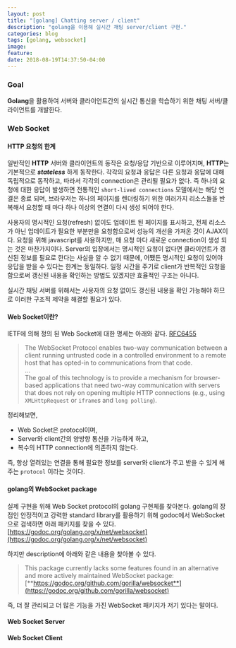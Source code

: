 ```yaml
---
layout: post
title: "[golang] Chatting server / client"
description: "golang을 이용해 실시간 채팅 server/client 구현."
categories: blog
tags: [golang, websocket]
image:
feature:
date: 2018-08-19T14:37:50-04:00
---
```


### Goal
**Golang**을 활용하여 서버와 클라이언트간의 실시간 통신을 학습하기 위한 채팅 서버/클라이언트를 개발한다.

### Web Socket
#### HTTP 요청의 한계
일반적인 **HTTP** 서버와 클라이언트의 동작은 요청/응답 기반으로 이루어지며, **HTTP**는 기본적으로 _**stateless**_ 하게 동작한다. 각각의 요청과 응답은 다른 요청과 응답에 대해 독립적으로 동작하고, 따라서 각각의 connection은 관리될 필요가 없다. 즉 하나의 요청에 대한 응답이 발생하면 전통적인 `short-lived connections` 모델에서는 해당 연결은 종료 되며, 브라우저는 하나의 페이지를 렌더링하기 위한 여러가지 리소스들을 반복해서 요청할 때 마다 하나 이상의 연결이 다시 생성 되어야 한다.  

사용자의 명시적인 요청(refresh) 없이도 업데이트 된 페이지를 표시하고, 전체 리소스가 아닌 업데이트가 필요한 부분만을 요청함으로써 성능의 개선을 가져온 것이 AJAX이다. 요청을 위해 javascript를 사용하지만, 매 요청 마다 새로운 connection이 생성 되는 것은 마찬가지이다. Server의 입장에서는 명시적인 요청이 없다면 클라이언트가 갱신된 정보를 필요로 한다는 사실을 알 수 없기 때문에, 어쨌든 명시적인 요청이 있어야 응답을 받을 수 있다는 한계는 동일하다. 일정 시간을 주기로 client가 반복적인 요청을 함으로써 갱신된 내용을 확인하는 방법도 있겠지만 효율적인 구조는 아니다.

실시간 채팅 서버를 위해서는 사용자의 요청 없이도 갱신된 내용을 확인 가능해야 하므로 이러한 구조적 제약을 해결할 필요가 있다.

#### Web Socket이란?
IETF에 의해 정의 된 Web Socket에 대한 명세는 아래와 같다. [RFC6455](https://tools.ietf.org/html/rfc6455)
> The WebSocket Protocol enables two-way communication between a client running untrusted code in a controlled environment to a remote host that has opted-in to communications from that code.  
...  
The goal of this technology is to provide a mechanism for browser-based applications that need two-way communication with servers that does not rely on opening multiple HTTP connections (e.g., using `XMLHttpRequest` or `iframe`s and `long polling`).

정리해보면,  
* Web Socket은 protocol이며,
* Server와 client간의 양방향 통신을 가능하게 하고,
* 복수의 HTTP connection에 의존하지 않는다.  

즉, 항상 열려있는 연결을 통해 필요한 정보를 server와 client가 주고 받을 수 있게 해주는 `protocol` 이라는 것이다.

#### golang의 WebSocket package
실제 구현을 위해 Web Socket protocol의 golang 구현체를 찾아본다. golang의 장점인 안정적이고 강력한 standard library를 활용하기 위해 godoc에서 WebSocket으로 검색하면 아래 패키지를 찾을 수 있다.  
[https://godoc.org/golang.org/x/net/websocket](https://godoc.org/golang.org/x/net/websocket) 

하지만 description에 아래와 같은 내용을 찾아볼 수 있다.

> This package currently lacks some features found in an alternative and more actively maintained WebSocket package: [**https://godoc.org/github.com/gorilla/websocket**](https://godoc.org/github.com/gorilla/websocket)

즉, 더 잘 관리되고 더 많은 기능을 가진 WebSocket 패키지가 저기 있다는 말이다.

#### Web Socket Server

#### Web Socket Client
